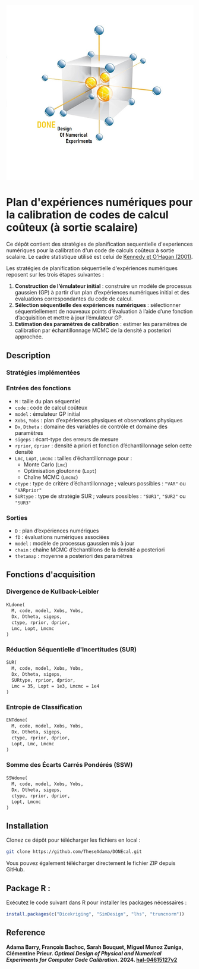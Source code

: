 ![Illustration du plan D-optimal](Graphiques/DONEcal.jpg)

# Plan d'expériences numériques pour la calibration de codes de calcul coûteux (à sortie scalaire)

Ce dépôt contient des stratégies de planification sequentielle d'experiences numériques pour la calibration d'un code de calculs coûteux à sortie scalaire. Le cadre statistique utilisé est celui de [Kennedy et O'Hagan (2001)](https://www.asc.ohio-state.edu/statistics/comp_exp/jour.club/kennedy01.pdf). 

Les stratégies de planification séquentielle d'expériences numériques reposent sur les trois étapes suivantes :

1. **Construction de l’émulateur initial** : construire un modèle de processus gaussien (GP) à partir d’un plan d’expériences numériques initial et des évaluations correspondantes du code de calcul.
2. **Sélection séquentielle des expériences numériques** : sélectionner séquentiellement de nouveaux points d’évaluation à l’aide d’une fonction d’acquisition et mettre à jour l’émulateur GP.
3. **Estimation des paramètres de calibration** : estimer les paramètres de calibration par échantillonnage MCMC de la densité a posteriori approchée.

## Description

### Stratégies implémentées
### Entrées des fonctions

- `M` : taille du plan séquentiel
- `code` : code de calcul coûteux
- `model` : émulateur GP initial
- `Xobs`, `Yobs` : plan d’expériences physiques et observations physiques
- `Dx`, `Dtheta` : domaine des variables de contrôle et domaine des paramètres
- `sigeps` : écart-type des erreurs de mesure
- `rprior`, `dprior` : densité a priori et fonction d’échantillonnage selon cette densité
- `Lmc`, `Lopt`, `Lmcmc` : tailles d’échantillonnage pour :
  - Monte Carlo (`Lmc`)
  - Optimisation gloutonne (`Lopt`)
  - Chaîne MCMC (`Lmcmc`)
- `ctype` : type de critère d’échantillonnage ; valeurs possibles : `"VAR"` ou `"VARprior"`
- `SURtype` : type de stratégie SUR ; valeurs possibles : `"SUR1"`, `"SUR2"` ou `"SUR3"`

### Sorties

- `D` : plan d’expériences numériques
- `fD` : évaluations numériques associées
- `model` : modèle de processus gaussien mis à jour
- `chain` : chaîne MCMC d’échantillons de la densité a posteriori
- `thetamap` : moyenne a posteriori des paramètres

## Fonctions d'acquisition 
### Divergence de Kullback-Leibler

```{r}
KLdone(
  M, code, model, Xobs, Yobs,
  Dx, Dtheta, sigeps,
  ctype, rprior, dprior,
  Lmc, Lopt, Lmcmc
)
```

### Réduction Séquentielle d'Incertitudes (SUR)

```{r}
SUR(
  M, code, model, Xobs, Yobs,
  Dx, Dtheta, sigeps,
  SURtype, rprior, dprior,
  Lmc = 35, Lopt = 1e3, Lmcmc = 1e4
)
```

### Entropie de Classification

```{r}
ENTdone(
  M, code, model, Xobs, Yobs,
  Dx, Dtheta, sigeps,
  ctype, rprior, dprior,
  Lopt, Lmc, Lmcmc
)
```


### Somme des Écarts Carrés Pondérés (SSW)

```{r}
SSWdone(
  M, code, model, Xobs, Yobs,
  Dx, Dtheta, sigeps,
  ctype, rprior, dprior,
  Lopt, Lmcmc
)
```
## Installation 

Clonez ce dépôt pour télécharger les fichiers en local :

```bash
git clone https://github.com/TheseAdama/DONEcal.git
```
Vous pouvez également télécharger directement le fichier ZIP depuis GitHub.

## Package R : 
Exécutez le code suivant dans R pour installer les packages nécessaires : 

 ```r
install.packages(c("Dicekriging", "SimDesign", "lhs", "truncnorm"))
 ```

## Reference
**Adama Barry, François Bachoc, Sarah Bouquet, Miguel Munoz Zuniga, Clémentine Prieur. _Optimal Design of Physical and Numerical Experiments for Computer Code Calibration_. 2024. [hal-04615127v2](https://theses.hal.science/UNIV-UT3/hal-04615127v2)**

